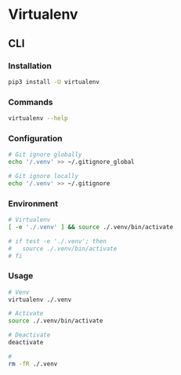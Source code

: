 # Virtualenv

## CLI

### Installation

```sh
pip3 install -U virtualenv
```

### Commands

```sh
virtualenv --help
```

### Configuration

```sh
# Git ignore globally
echo '/.venv' >> ~/.gitignore_global

# Git ignore locally
echo '/.venv' >> ~/.gitignore
```

### Environment

```sh
# Virtualenv
[ -e './.venv' ] && source ./.venv/bin/activate

# if test -e './.venv'; then
#   source ./.venv/bin/activate
# fi
```

### Usage

```sh
# Venv
virtualenv ./.venv

# Activate
source ./.venv/bin/activate

# Deactivate
deactivate

#
rm -fR ./.venv
```
